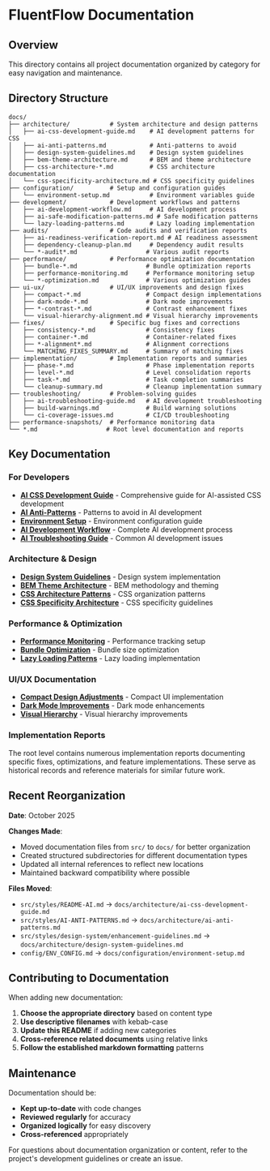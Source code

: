 # FluentFlow Documentation

## Overview

This directory contains all project documentation organized by category for easy navigation and maintenance.

## Directory Structure

```
docs/
├── architecture/           # System architecture and design patterns
│   ├── ai-css-development-guide.md    # AI development patterns for CSS
│   ├── ai-anti-patterns.md            # Anti-patterns to avoid
│   ├── design-system-guidelines.md    # Design system guidelines
│   ├── bem-theme-architecture.md      # BEM and theme architecture
│   ├── css-architecture-*.md          # CSS architecture documentation
│   └── css-specificity-architecture.md # CSS specificity guidelines
├── configuration/          # Setup and configuration guides
│   └── environment-setup.md           # Environment variables guide
├── development/            # Development workflows and patterns
│   ├── ai-development-workflow.md     # AI development process
│   ├── ai-safe-modification-patterns.md # Safe modification patterns
│   └── lazy-loading-patterns.md       # Lazy loading implementation
├── audits/                 # Code audits and verification reports
│   ├── ai-readiness-verification-report.md # AI readiness assessment
│   ├── dependency-cleanup-plan.md     # Dependency audit results
│   └── *-audit*.md                   # Various audit reports
├── performance/            # Performance optimization documentation
│   ├── bundle-*.md                   # Bundle optimization reports
│   ├── performance-monitoring.md     # Performance monitoring setup
│   └── *-optimization.md             # Various optimization guides
├── ui-ux/                  # UI/UX improvements and design fixes
│   ├── compact-*.md                  # Compact design implementations
│   ├── dark-mode-*.md                # Dark mode improvements
│   ├── *-contrast-*.md               # Contrast enhancement fixes
│   └── visual-hierarchy-alignment.md # Visual hierarchy improvements
├── fixes/                  # Specific bug fixes and corrections
│   ├── consistency-*.md              # Consistency fixes
│   ├── container-*.md                # Container-related fixes
│   ├── *-alignment*.md               # Alignment corrections
│   └── MATCHING_FIXES_SUMMARY.md     # Summary of matching fixes
├── implementation/         # Implementation reports and summaries
│   ├── phase-*.md                    # Phase implementation reports
│   ├── level-*.md                    # Level consolidation reports
│   ├── task-*.md                     # Task completion summaries
│   └── cleanup-summary.md            # Cleanup implementation summary
├── troubleshooting/        # Problem-solving guides
│   ├── ai-troubleshooting-guide.md   # AI development troubleshooting
│   ├── build-warnings.md             # Build warning solutions
│   └── ci-coverage-issues.md         # CI/CD troubleshooting
├── performance-snapshots/  # Performance monitoring data
└── *.md                   # Root level documentation and reports
```

## Key Documentation

### For Developers

- **[AI CSS Development Guide](./architecture/ai-css-development-guide.md)** - Comprehensive guide for AI-assisted CSS development
- **[AI Anti-Patterns](./architecture/ai-anti-patterns.md)** - Patterns to avoid in AI development
- **[Environment Setup](./configuration/environment-setup.md)** - Environment configuration guide
- **[AI Development Workflow](./development/ai-development-workflow.md)** - Complete AI development process
- **[AI Troubleshooting Guide](./troubleshooting/ai-troubleshooting-guide.md)** - Common AI development issues

### Architecture & Design

- **[Design System Guidelines](./architecture/design-system-guidelines.md)** - Design system implementation
- **[BEM Theme Architecture](./architecture/bem-theme-architecture.md)** - BEM methodology and theming
- **[CSS Architecture Patterns](./architecture/css-architecture-patterns.md)** - CSS organization patterns
- **[CSS Specificity Architecture](./architecture/css-specificity-architecture.md)** - CSS specificity guidelines

### Performance & Optimization

- **[Performance Monitoring](./performance/performance-monitoring.md)** - Performance tracking setup
- **[Bundle Optimization](./performance/bundle-optimization-summary.md)** - Bundle size optimization
- **[Lazy Loading Patterns](./development/lazy-loading-patterns.md)** - Lazy loading implementation

### UI/UX Documentation

- **[Compact Design Adjustments](./ui-ux/compact-design-adjustments.md)** - Compact UI implementation
- **[Dark Mode Improvements](./ui-ux/dark-mode-contrast-fixes.md)** - Dark mode enhancements
- **[Visual Hierarchy](./ui-ux/visual-hierarchy-alignment.md)** - Visual hierarchy improvements

### Implementation Reports

The root level contains numerous implementation reports documenting specific fixes, optimizations, and feature implementations. These serve as historical records and reference materials for similar future work.

## Recent Reorganization

**Date**: October 2025

**Changes Made**:
- Moved documentation files from `src/` to `docs/` for better organization
- Created structured subdirectories for different documentation types
- Updated all internal references to reflect new locations
- Maintained backward compatibility where possible

**Files Moved**:
- `src/styles/README-AI.md` → `docs/architecture/ai-css-development-guide.md`
- `src/styles/AI-ANTI-PATTERNS.md` → `docs/architecture/ai-anti-patterns.md`
- `src/styles/design-system/enhancement-guidelines.md` → `docs/architecture/design-system-guidelines.md`
- `config/ENV_CONFIG.md` → `docs/configuration/environment-setup.md`

## Contributing to Documentation

When adding new documentation:

1. **Choose the appropriate directory** based on content type
2. **Use descriptive filenames** with kebab-case
3. **Update this README** if adding new categories
4. **Cross-reference related documents** using relative links
5. **Follow the established markdown formatting** patterns

## Maintenance

Documentation should be:
- **Kept up-to-date** with code changes
- **Reviewed regularly** for accuracy
- **Organized logically** for easy discovery
- **Cross-referenced** appropriately

For questions about documentation organization or content, refer to the project's development guidelines or create an issue.